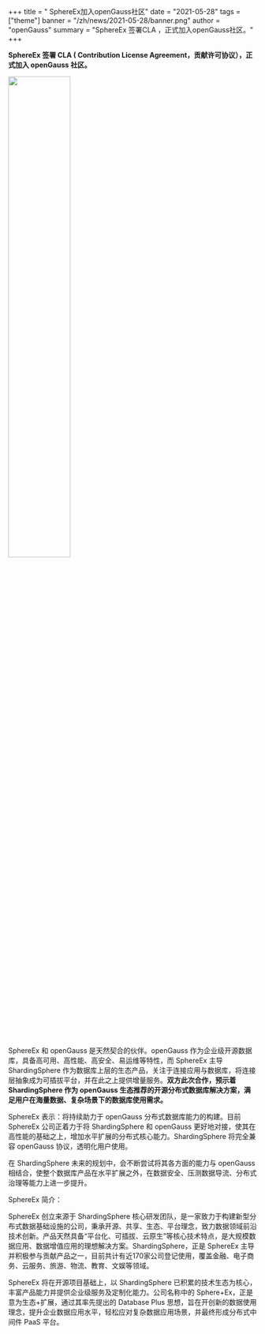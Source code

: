 ﻿+++
title = " SphereEx加入openGauss社区"
date = "2021-05-28"
tags = ["theme"]
banner = "/zh/news/2021-05-28/banner.png"
author = "openGauss"
summary = "SphereEx 签署CLA ，正式加入openGauss社区。"
+++


**SphereEx 签署 CLA ( Contribution License Agreement，贡献许可协议），正式加入 openGauss 社区。**

<img src="/zh/news/2021-05-28/banner.png" style="width: 50%">

SphereEx 和 openGauss 是天然契合的伙伴。openGauss 作为企业级开源数据库，具备高可用、高性能、高安全、易运维等特性，而 SphereEx 主导 ShardingSphere 作为数据库上层的生态产品，关注于连接应用与数据库，将连接层抽象成为可插拔平台，并在此之上提供增量服务。**双方此次合作，预示着 ShardingSphere 作为 openGauss 生态推荐的开源分布式数据库解决方案，满足用户在海量数据、复杂场景下的数据库使用需求。**

SphereEx 表示：将持续助力于 openGauss 分布式数据库能力的构建。目前 SphereEx 公司正着力于将 ShardingSphere 和 openGauss 更好地对接，使其在高性能的基础之上，增加水平扩展的分布式核心能力。ShardingSphere 将完全兼容 openGauss 协议，透明化用户使用。


在 ShardingSphere 未来的规划中，会不断尝试将其各方面的能力与 openGauss 相结合，使整个数据库产品在水平扩展之外，在数据安全、压测数据导流、分布式治理等能力上进一步提升。


SphereEx 简介：

SphereEx 创立来源于 ShardingSphere 核心研发团队，是一家致力于构建新型分布式数据基础设施的公司，秉承开源、共享、生态、平台理念，致力数据领域前沿技术创新。产品天然具备“平台化、可插拔、云原生”等核心技术特点，是大规模数据应用、数据增值应用的理想解决方案。ShardingSphere，正是 SphereEx 主导并积极参与贡献产品之一，目前共计有近170家公司登记使用，覆盖金融、电子商务、云服务、旅游、物流、教育、文娱等领域。

SphereEx 将在开源项目基础上，以 ShardingSphere 已积累的技术生态为核心，丰富产品能力并提供企业级服务及定制化能力。公司名称中的 Sphere+Ex，正是意为生态+扩展，通过其率先提出的 Database Plus 思想，旨在开创新的数据使用理念，提升企业数据应用水平，轻松应对复杂数据应用场景，并最终形成分布式中间件 PaaS 平台。